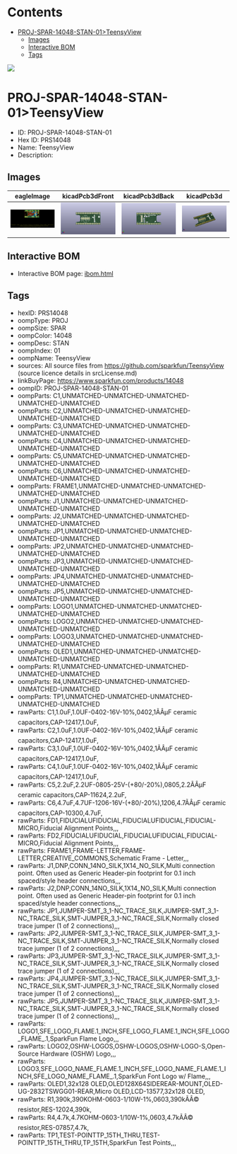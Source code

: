 



Contents
========

* [PROJ-SPAR-14048-STAN-01>TeensyView](#proj-spar-14048-stan-01teensyview)
	* [Images](#images)
	* [Interactive BOM](#interactive-bom)
	* [Tags](#tags)
  
![][im]
# PROJ-SPAR-14048-STAN-01>TeensyView

- ID: PROJ-SPAR-14048-STAN-01
- Hex ID: PRS14048
- Name: TeensyView
- Description: 

## Images
  
  

|eagleImage|kicadPcb3dFront|kicadPcb3dBack|kicadPcb3d|
| :---: | :---: | :---: | :---: |
|[![eagleImage](eagleImage_140.png)](eagleImage_.png)|[![kicadPcb3dFront](kicadPcb3dFront_140.png)](kicadPcb3dFront_.png)|[![kicadPcb3dBack](kicadPcb3dBack_140.png)](kicadPcb3dBack_.png)|[![kicadPcb3d](kicadPcb3d_140.png)](kicadPcb3d_.png)|

## Interactive BOM

- Interactive BOM page: [ibom.html](kicad/bom/ibom.html)

## Tags

- hexID: PRS14048
- oompType: PROJ
- oompSize: SPAR
- oompColor: 14048
- oompDesc: STAN
- oompIndex: 01
- oompName: TeensyView
- sources: All source files from https://github.com/sparkfun/TeensyView (source licence details in srcLicense.md)
- linkBuyPage: https://www.sparkfun.com/products/14048
- oompID: PROJ-SPAR-14048-STAN-01
- oompParts: C1,UNMATCHED-UNMATCHED-UNMATCHED-UNMATCHED-UNMATCHED
- oompParts: C2,UNMATCHED-UNMATCHED-UNMATCHED-UNMATCHED-UNMATCHED
- oompParts: C3,UNMATCHED-UNMATCHED-UNMATCHED-UNMATCHED-UNMATCHED
- oompParts: C4,UNMATCHED-UNMATCHED-UNMATCHED-UNMATCHED-UNMATCHED
- oompParts: C5,UNMATCHED-UNMATCHED-UNMATCHED-UNMATCHED-UNMATCHED
- oompParts: C6,UNMATCHED-UNMATCHED-UNMATCHED-UNMATCHED-UNMATCHED
- oompParts: FRAME1,UNMATCHED-UNMATCHED-UNMATCHED-UNMATCHED-UNMATCHED
- oompParts: J1,UNMATCHED-UNMATCHED-UNMATCHED-UNMATCHED-UNMATCHED
- oompParts: J2,UNMATCHED-UNMATCHED-UNMATCHED-UNMATCHED-UNMATCHED
- oompParts: JP1,UNMATCHED-UNMATCHED-UNMATCHED-UNMATCHED-UNMATCHED
- oompParts: JP2,UNMATCHED-UNMATCHED-UNMATCHED-UNMATCHED-UNMATCHED
- oompParts: JP3,UNMATCHED-UNMATCHED-UNMATCHED-UNMATCHED-UNMATCHED
- oompParts: JP4,UNMATCHED-UNMATCHED-UNMATCHED-UNMATCHED-UNMATCHED
- oompParts: JP5,UNMATCHED-UNMATCHED-UNMATCHED-UNMATCHED-UNMATCHED
- oompParts: LOGO1,UNMATCHED-UNMATCHED-UNMATCHED-UNMATCHED-UNMATCHED
- oompParts: LOGO2,UNMATCHED-UNMATCHED-UNMATCHED-UNMATCHED-UNMATCHED
- oompParts: LOGO3,UNMATCHED-UNMATCHED-UNMATCHED-UNMATCHED-UNMATCHED
- oompParts: OLED1,UNMATCHED-UNMATCHED-UNMATCHED-UNMATCHED-UNMATCHED
- oompParts: R1,UNMATCHED-UNMATCHED-UNMATCHED-UNMATCHED-UNMATCHED
- oompParts: R4,UNMATCHED-UNMATCHED-UNMATCHED-UNMATCHED-UNMATCHED
- oompParts: TP1,UNMATCHED-UNMATCHED-UNMATCHED-UNMATCHED-UNMATCHED
- rawParts: C1,1.0uF,1.0UF-0402-16V-10%,0402,1ÃÂµF ceramic capacitors,CAP-12417,1.0uF,
- rawParts: C2,1.0uF,1.0UF-0402-16V-10%,0402,1ÃÂµF ceramic capacitors,CAP-12417,1.0uF,
- rawParts: C3,1.0uF,1.0UF-0402-16V-10%,0402,1ÃÂµF ceramic capacitors,CAP-12417,1.0uF,
- rawParts: C4,1.0uF,1.0UF-0402-16V-10%,0402,1ÃÂµF ceramic capacitors,CAP-12417,1.0uF,
- rawParts: C5,2.2uF,2.2UF-0805-25V-(+80/-20%),0805,2.2ÃÂµF ceramic capacitors,CAP-11624,2.2uF,
- rawParts: C6,4.7uF,4.7UF-1206-16V-(+80/-20%),1206,4.7ÃÂµF ceramic capacitors,CAP-10300,4.7uF,
- rawParts: FD1,FIDUCIALUFIDUCIAL,FIDUCIALUFIDUCIAL,FIDUCIAL-MICRO,Fiducial Alignment Points,,,
- rawParts: FD2,FIDUCIALUFIDUCIAL,FIDUCIALUFIDUCIAL,FIDUCIAL-MICRO,Fiducial Alignment Points,,,
- rawParts: FRAME1,FRAME-LETTER,FRAME-LETTER,CREATIVE_COMMONS,Schematic Frame - Letter,,,
- rawParts: J1,DNP,CONN_14NO_SILK,1X14_NO_SILK,Multi connection point. Often used as Generic Header-pin footprint for 0.1 inch spaced/style header connections,,,
- rawParts: J2,DNP,CONN_14NO_SILK,1X14_NO_SILK,Multi connection point. Often used as Generic Header-pin footprint for 0.1 inch spaced/style header connections,,,
- rawParts: JP1,JUMPER-SMT_3_1-NC_TRACE_SILK,JUMPER-SMT_3_1-NC_TRACE_SILK,SMT-JUMPER_3_1-NC_TRACE_SILK,Normally closed trace jumper (1 of 2 connections),,,
- rawParts: JP2,JUMPER-SMT_3_1-NC_TRACE_SILK,JUMPER-SMT_3_1-NC_TRACE_SILK,SMT-JUMPER_3_1-NC_TRACE_SILK,Normally closed trace jumper (1 of 2 connections),,,
- rawParts: JP3,JUMPER-SMT_3_1-NC_TRACE_SILK,JUMPER-SMT_3_1-NC_TRACE_SILK,SMT-JUMPER_3_1-NC_TRACE_SILK,Normally closed trace jumper (1 of 2 connections),,,
- rawParts: JP4,JUMPER-SMT_3_1-NC_TRACE_SILK,JUMPER-SMT_3_1-NC_TRACE_SILK,SMT-JUMPER_3_1-NC_TRACE_SILK,Normally closed trace jumper (1 of 2 connections),,,
- rawParts: JP5,JUMPER-SMT_3_1-NC_TRACE_SILK,JUMPER-SMT_3_1-NC_TRACE_SILK,SMT-JUMPER_3_1-NC_TRACE_SILK,Normally closed trace jumper (1 of 2 connections),,,
- rawParts: LOGO1,SFE_LOGO_FLAME.1_INCH,SFE_LOGO_FLAME.1_INCH,SFE_LOGO_FLAME_.1,SparkFun Flame Logo,,,
- rawParts: LOGO2,OSHW-LOGOS,OSHW-LOGOS,OSHW-LOGO-S,Open-Source Hardware (OSHW) Logo,,,
- rawParts: LOGO3,SFE_LOGO_NAME_FLAME.1_INCH,SFE_LOGO_NAME_FLAME.1_INCH,SFE_LOGO_NAME_FLAME_.1,SparkFun Font Logo w/ Flame,,,
- rawParts: OLED1,32x128 OLED,OLED128X64SIDEREAR-MOUNT,OLED-UG-2832TSWGG01-REAR,Micro OLED,LCD-13577,32x128 OLED,
- rawParts: R1,390k,390KOHM-0603-1/10W-1%,0603,390kÃÂ© resistor,RES-12024,390k,
- rawParts: R4,4.7k,4.7KOHM-0603-1/10W-1%,0603,4.7kÃÂ© resistor,RES-07857,4.7k,
- rawParts: TP1,TEST-POINTTP_15TH_THRU,TEST-POINTTP_15TH_THRU,TP_15TH,SparkFun Test Points,,,



[im]: kicadPcb3d_450.png
